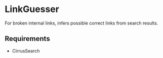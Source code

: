 # LinkGuesser
For broken internal links, infers possible correct links from search results.

## Requirements
- CirrusSearch